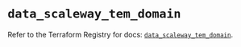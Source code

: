 # `data_scaleway_tem_domain`

Refer to the Terraform Registry for docs: [`data_scaleway_tem_domain`](https://registry.terraform.io/providers/scaleway/scaleway/2.49.0/docs/data-sources/tem_domain).
